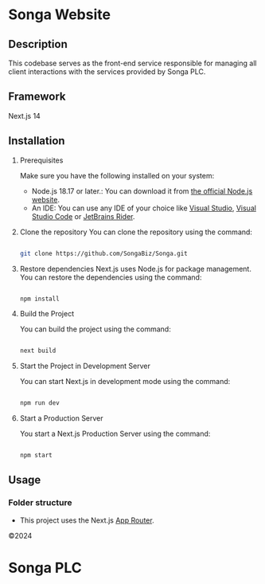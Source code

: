 # Songa Website

## Description

This codebase serves as the front-end service responsible for managing all client interactions with the services provided by Songa PLC.

## Framework

Next.js 14

## Installation

1. Prerequisites

    Make sure you have the following installed on your system:

   - Node.js 18.17 or later.: You can download it from [the official Node.js website](https://nodejs.org/en).
   - An IDE: You can use any IDE of your choice like [Visual Studio](https://visualstudio.microsoft.com/), [Visual Studio Code](https://code.visualstudio.com/) or [JetBrains Rider](https://www.jetbrains.com/rider/).

2. Clone the repository
    You can clone the repository using the command:

    ``` bash

    git clone https://github.com/SongaBiz/Songa.git

    ```

3. Restore dependencies
    Next.js uses Node.js for package management. You can restore the dependencies using the command:

    ``` bash

    npm install

    ```

4. Build the Project

    You can build the project using the command:

    ``` bash

    next build

    ```

5. Start the Project in Development Server

    You can start Next.js in development mode using the command:

    ``` bash

    npm run dev

    ```

5. Start a Production Server

    You start a Next.js Production Server using the command:

    ``` bash

    npm start

    ```

## Usage

### Folder structure

- This project uses the Next.js [App Router](https://nextjs.org/docs/app).


&copy;2024
# Songa PLC
